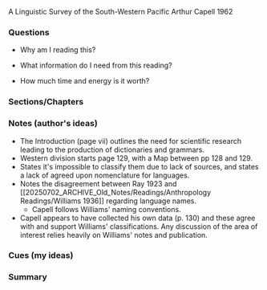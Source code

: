 A Linguistic Survey of the South-Western Pacific
Arthur Capell 1962


### Questions
- Why am I reading this?


- What information do I need from this reading?


- How much time and energy is it worth?



### Sections/Chapters


### Notes (author's ideas)

- The Introduction (page vii) outlines the need for scientific research leading to the production of dictionaries and grammars. 
- Western division starts page 129, with a Map between pp 128 and 129.
- States it's impossible to classify them due to lack of sources, and states a lack of agreed upon nomenclature for languages.
- Notes the disagreement between Ray 1923 and [[20250702_ARCHIVE_Old_Notes/Readings/Anthropology Readings/Williams 1936]] regarding language names. 
	- Capell follows Williams' naming conventions.
- Capell appears to have collected his own data (p. 130) and these agree with and support Williams' classifications. Any discussion of the area of interest relies heavily on Williams' notes and publication.



### Cues (my ideas)




### Summary
